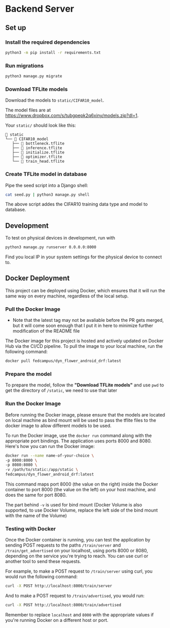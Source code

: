 # Backend Server

## Set up

### Install the required dependencies

```sh
python3 -m pip install -r requirements.txt
```

### Run migrations

```sh
python3 manage.py migrate
```

### Download TFLite models

Download the models to `static/CIFAR10_model`.

The model files are at <https://www.dropbox.com/s/tubgpepk2q6xiny/models.zip?dl=1>.

Your `static/` should look like this:

```
 static
└──  CIFAR10_model
   ├──  bottleneck.tflite
   ├──  inference.tflite
   ├──  initialize.tflite
   ├──  optimizer.tflite
   └──  train_head.tflite
```

### Create TFLite model in database

Pipe the seed script into a Django shell:

```sh
cat seed.py | python3 manage.py shell
```

The above script addes the CIFAR10 training data type and model to database.

## Development

To test on physical devices in development, run with

```sh
python3 manage.py runserver 0.0.0.0:8000
```

Find you local IP in your system settings for the physical device to connect to.

## Docker Deployment

This project can be deployed using Docker, which ensures that it will run the same way on every machine, regardless of the local setup.

### Pull the Docker Image

- Note that the latest tag may not be avaliable before the PR gets merged, but it will come soon enough that I put it in here to minimize further modification of the README file

The Docker image for this project is hosted and actively updated on Docker Hub via the CI/CD pipeline. To pull the image to your local machine, run the following command:

```sh
docker pull fedcampus/dyn_flower_android_drf:latest
```

### Prepare the model

To prepare the model, follow the **"Download TFLite models"** and use `pwd` to get the directory of `/static`, we need to use that later

### Run the Docker Image

Before running the Docker image, please ensure that the models are located on local machine as bind mount will be used to pass the tflite files to the docker image to allow different models to be used.

To run the Docker image, use the `docker run` command along with the appropriate port bindings. The application uses ports 8000 and 8080. Here's how you can run the Docker image:

```sh
docker run --name name-of-your-choice \
-p 8000:8000 \
-p 8080:8080 \
-v /path/to/static:/app/static \
fedcampus/dyn_flower_android_drf:latest
```

This command maps port 8000 (the value on the right) inside the Docker container to port 8000 (the value on the left) on your host machine, and does the same for port 8080.

The part behind `-v` is used for bind mount (Docker Volume is also supported, to use Docker Volume, replace the left side of the bind mount with the name of the Volume)

### Testing with Docker

Once the Docker container is running, you can test the application by sending POST requests to the paths `/train/server` and `/train/get_advertised` on your localhost, using ports 8000 or 8080, depending on the service you're trying to reach. You can use curl or another tool to send these requests.

For example, to make a POST request to `/train/server` using curl, you would run the following command:

```sh
curl -X POST http://localhost:8000/train/server
```

And to make a POST request to `/train/advertised`, you would run:

```sh
curl -X POST http://localhost:8000/train/advertised
```

Remember to replace `localhost` and `8000` with the appropriate values if you're running Docker on a different host or port.
